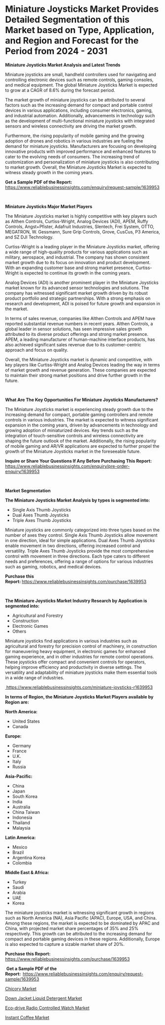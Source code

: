 <p><h1>Miniature Joysticks Market Provides Detailed Segmentation of this Market based on Type, Application, and Region and Forecast for the Period from 2024 - 2031</h1></p><p><strong>Miniature Joysticks Market Analysis and Latest Trends</strong></p>
<p><p>Miniature joysticks are small, handheld controllers used for navigating and controlling electronic devices such as remote controls, gaming consoles, and medical equipment. The global Miniature Joysticks Market is expected to grow at a CAGR of 8.6% during the forecast period. </p><p>The market growth of miniature joysticks can be attributed to several factors such as the increasing demand for compact and portable control devices in various applications, including consumer electronics, gaming, and industrial automation. Additionally, advancements in technology such as the development of multi-functional miniature joysticks with integrated sensors and wireless connectivity are driving the market growth.</p><p>Furthermore, the rising popularity of mobile gaming and the growing adoption of drones and robotics in various industries are fueling the demand for miniature joysticks. Manufacturers are focusing on developing innovative products with improved performance and enhanced features to cater to the evolving needs of consumers. The increasing trend of customization and personalization of miniature joysticks is also contributing to market growth. Overall, the Miniature Joysticks Market is expected to witness steady growth in the coming years.</p></p>
<p><strong>Get a Sample PDF of the Report:&nbsp;</strong> <a href="https://www.reliablebusinessinsights.com/enquiry/request-sample/1639953">https://www.reliablebusinessinsights.com/enquiry/request-sample/1639953</a></p>
<p>&nbsp;</p>
<p><strong>Miniature Joysticks Major Market Players</strong></p>
<p><p>The Miniature Joysticks market is highly competitive with key players such as Althen Controls, Curtiss-Wright, Analog Devices (ADI), APEM, Ruffy Controls, Angst+Pfister, Adafruit Industries, Slentech, Frei System, OTTO, MEGATRON, W. Gessmann, Sure Grip Controls, Grove, CusCus, P3 America, and SZ DJI Technology.</p><p>Curtiss-Wright is a leading player in the Miniature Joysticks market, offering a wide range of high-quality products for various applications such as military, aerospace, and industrial. The company has shown consistent market growth due to its focus on innovation and product development. With an expanding customer base and strong market presence, Curtiss-Wright is expected to continue its growth in the coming years.</p><p>Analog Devices (ADI) is another prominent player in the Miniature Joysticks market known for its advanced sensor technologies and solutions. The company has witnessed significant market growth driven by its robust product portfolio and strategic partnerships. With a strong emphasis on research and development, ADI is poised for future growth and expansion in the market.</p><p>In terms of sales revenue, companies like Althen Controls and APEM have reported substantial revenue numbers in recent years. Althen Controls, a global leader in sensor solutions, has seen impressive sales growth attributed to its diverse product offerings and strong market presence. APEM, a leading manufacturer of human-machine interface products, has also achieved significant sales revenue due to its customer-centric approach and focus on quality.</p><p>Overall, the Miniature Joysticks market is dynamic and competitive, with key players like Curtiss-Wright and Analog Devices leading the way in terms of market growth and revenue generation. These companies are expected to maintain their strong market positions and drive further growth in the future.</p></p>
<p>&nbsp;</p>
<p><strong>What Are The Key Opportunities For Miniature Joysticks Manufacturers?</strong></p>
<p><p>The Miniature Joysticks market is experiencing steady growth due to the increasing demand for compact, portable gaming controllers and remote controls in various industries. The market is expected to witness significant expansion in the coming years, driven by advancements in technology and growing adoption of miniaturized devices. Key trends such as the integration of touch-sensitive controls and wireless connectivity are shaping the future outlook of the market. Additionally, the rising popularity of mobile gaming and AR/VR applications are expected to further propel the growth of the Miniature Joysticks market in the foreseeable future.</p></p>
<p><strong>Inquire or Share Your Questions If Any Before Purchasing This Report:</strong> <a href="https://www.reliablebusinessinsights.com/enquiry/pre-order-enquiry/1639953">https://www.reliablebusinessinsights.com/enquiry/pre-order-enquiry/1639953</a></p>
<p>&nbsp;</p>
<p><strong>Market Segmentation</strong></p>
<p><strong>The Miniature Joysticks Market Analysis by types is segmented into:</strong></p>
<p><ul><li>Single Axis Thumb Joysticks</li><li>Dual Axes Thumb Joysticks</li><li>Triple Axes Thumb Joysticks</li></ul></p>
<p><p>Miniature joysticks are commonly categorized into three types based on the number of axes they control. Single Axis Thumb Joysticks allow movement in one direction, ideal for simple applications. Dual Axes Thumb Joysticks enable movement in two directions, offering increased control and versatility. Triple Axes Thumb Joysticks provide the most comprehensive control with movement in three directions. Each type caters to different needs and preferences, offering a range of options for various industries such as gaming, robotics, and medical devices.</p></p>
<p><strong>Purchase this Report:&nbsp;</strong><a href="https://www.reliablebusinessinsights.com/purchase/1639953">https://www.reliablebusinessinsights.com/purchase/1639953</a></p>
<p>&nbsp;</p>
<p><strong>The Miniature Joysticks Market Industry Research by Application is segmented into:</strong></p>
<p><ul><li>Agricultural and Forestry</li><li>Construction</li><li>Electronic Games</li><li>Others</li></ul></p>
<p><p>Miniature joysticks find applications in various industries such as agricultural and forestry for precision control of machinery, in construction for maneuvering heavy equipment, in electronic games for enhanced gaming experience, and in other industries for remote control operations. These joysticks offer compact and convenient controls for operators, helping improve efficiency and productivity in diverse settings. The versatility and adaptability of miniature joysticks make them essential tools in a wide range of industries.</p></p>
<p><a href="https://www.reliablebusinessinsights.com/miniature-joysticks-r1639953">&nbsp;https://www.reliablebusinessinsights.com/miniature-joysticks-r1639953</a></p>
<p><strong>In terms of Region, the Miniature Joysticks Market Players available by Region are:</strong></p>
<p>
    <p> <strong> North America: </strong>
        <ul>
            <li>United States</li>
            <li>Canada</li>
        </ul>
        </p> 
    <p> <strong> Europe: </strong>
        <ul>
            <li>Germany</li>
            <li>France</li>
            <li>U.K.</li>
            <li>Italy</li>
            <li>Russia</li>
        </ul>
        </p> 
    <p> <strong> Asia-Pacific: </strong>
        <ul>
            <li>China</li>
            <li>Japan</li>
            <li>South Korea</li>
            <li>India</li>
            <li>Australia</li>
            <li>China Taiwan</li>
            <li>Indonesia</li>
            <li>Thailand</li>
            <li>Malaysia</li>
        </ul>
        </p> 
    <p> <strong> Latin America: </strong>
        <ul>
            <li>Mexico</li>
            <li>Brazil</li>
            <li>Argentina Korea</li>
            <li>Colombia</li>
        </ul>
        </p> 
    <p> <strong> Middle East & Africa: </strong>
        <ul>
            <li>Turkey</li>
            <li>Saudi</li>
            <li>Arabia</li>
            <li>UAE</li>
            <li>Korea</li>
        </ul>
    </p>
    </p>
<p><p>The miniature joysticks market is witnessing significant growth in regions such as North America (NA), Asia Pacific (APAC), Europe, USA, and China. Among these regions, the market is expected to be dominated by APAC and China, with projected market share percentages of 35% and 25% respectively. This growth can be attributed to the increasing demand for compact and portable gaming devices in these regions. Additionally, Europe is also expected to capture a sizable market share of 20%.</p></p>
<p><strong>Purchase this Report: </strong><a href="https://www.reliablebusinessinsights.com/purchase/1639953">https://www.reliablebusinessinsights.com/purchase/1639953</a></p>
<p>&nbsp;<strong>Get a Sample PDF of the Report:&nbsp;&nbsp;</strong><a href="https://www.reliablebusinessinsights.com/enquiry/request-sample/1639953">https://www.reliablebusinessinsights.com/enquiry/request-sample/1639953</a></p>
<p><strong></strong></p>
<p><p><a href="https://github.com/faisalayoob601/Market-Research-Report-List-1/blob/main/chicory-market.md">Chicory Market</a></p><p><a href="https://medium.com/@jewelmohr25/deep-dive-into-the-down-jacket-liquid-detergent-market-itstrends-market-segmentation-and-4bf7959ec046">Down Jacket Liquid Detergent Market</a></p><p><a href="https://medium.com/@charityrice1939/global-eco-drive-radio-controlled-watch-market-size-and-market-trends-analysis-by-regional-640cbcee2d91">Eco-drive Radio Controlled Watch Market</a></p><p><a href="https://github.com/HallieBird1/Market-Research-Report-List-1/blob/main/instant-coffee-market.md">Instant Coffee Market</a></p></p>